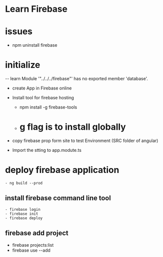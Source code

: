 # Learn Firebase

# issues
- npm uninstall firebase

# initialize
-- learn  Module '"../../../firebase"' has no exported member 'database'.
- create App in Firebase online
- Install tool for firebase hosting
    - npm install -g firebase-tools
    - # g flag is to install globally

- copy firebase prop form site to test Environment (SRC folder of angular)
- Import the stting to app.modute.ts 

# deploy firebase application
    - ng build --prod
## install firebase command line tool
    - firebase login
    - firebase init
    - firebase deploy

## firebase add project
 - firebase projects:list
 - firebase use --add

